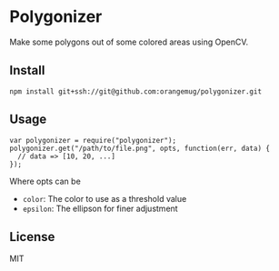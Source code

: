 # Polygonizer
Make some polygons out of some colored areas using OpenCV.


## Install

    npm install git+ssh://git@github.com:orangemug/polygonizer.git


## Usage

    var polygonizer = require("polygonizer");
    polygonizer.get("/path/to/file.png", opts, function(err, data) {
      // data => [10, 20, ...]
    });

Where opts can be

 * `color`: The color to use as a threshold value
 * `epsilon`: The ellipson for finer adjustment


## License
MIT
